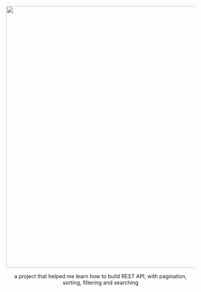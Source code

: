 
<p align="center">
<img  src="screen_record.gif" width="700px">
</p>


<p align="center">
a project that helped me learn how to build REST API, with pagination, sorting, filtering and searching
</p>
